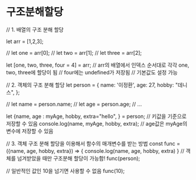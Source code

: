 # 구조분해할당

// 1. 배열의 구조 분해 할당

let arr = [1,2,3];

// let one = arr[0];
// let two = arr[1];
// let three = arr[2];

let [one, two, three, four = 4] = arr;
// arr의 배열에서 인덱스 순서대로 각각 one, two, three에 할당이 됨
// four에는 undefined가 저장됨
// 기본값도 설정 가능


// 2. 객체의 구조 분해 할당
let person = {
    name: '이정환',
    age: 27,
    hobby: "데니스",
};

// let name = person.name;
// let age = person.age; 
// ...

let {name, age : myAge, hobby, extra="hello", } = person;
// 키값을 기준으로 저장할 수 있음
console.log(name, myAge, hobby, extra);
// age값은 myAge의 변수에 저장할 수 있음

// 3. 객체 구조 분해 할당을 이용해서 함수의 매개변수를 받는 방법
const func = ({name, age, hobby, extra}) => {
    console.log(name, age, hobby, extra)
}
// 객체를 넘겨받았을 때만 구조분해 할당이 가능함!
func(person);

// 일반적인 값인 10을 넘기면 사용할 수 없음
func(10);
